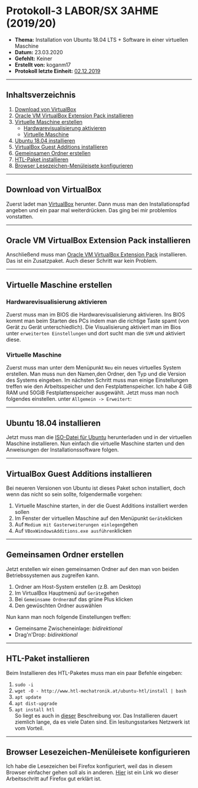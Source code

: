 # Protokoll-3 LABOR/SX 3AHME (2019/20)

* **Thema:** Installation von Ubuntu 18.04 LTS + Software in einer virtuellen Maschine
* **Datum:** 23.03.2020
* **Gefehlt:** Keiner
* **Erstellt von:** koganm17
* **Protokoll letzte Einheit:** [02.12.2019](https://github.com/HTLMechatronics/m17-3ahme-la1-sx/blob/koganm17/Protokolle/Protokoll-2_koganm17_2019-12-02.md)

----------------------------------------------------------------------------------------------

## Inhaltsverzeichnis
1) [Download von VirtualBox](#download-von-virtualbox)
1) [Oracle VM VirtualBox Extension Pack installieren](#oracle-vm-virtualbox-extension-pack-installieren)
1) [Virtuelle Maschine erstellen](#virtuelle-maschine-erstellen)
     * [Hardwarevisualisierung aktivieren](#hardwarevisualisierung-aktivieren)
     * [Virtuelle Maschine](#virtuelle-maschine)
1) [Ubuntu 18.04 installieren](#ubuntu-18.04-installieren)
1) [VirtualBox Guest Additions installieren](#virtualbox-guest-additions-installieren)
1) [Gemeinsamen Ordner erstellen](#gemeinsamen-ordner-erstellen)
1) [HTL-Paket installieren](#htl-paket-installieren)
1) [Browser Lesezeichen-Menüleisete konfigurieren](#browser-lesezeichen-menüleisete-konfigurieren)

----------------------------------------------------------------------------------------------

## Download von VirtualBox

Zuerst ladet man [VirtualBox](https://www.virtualbox.org/wiki/Downloads) herunter. Dann muss man den Installationspfad angeben und ein paar mal weiterdrücken. Das ging bei mir problemlos vonstatten. 

----------------------------------------------------------------------------------------------

## Oracle VM VirtualBox Extension Pack installieren
Anschließend muss man [Oracle VM VirtualBox Extension Pack](https://download.virtualbox.org/virtualbox/6.1.4/Oracle_VM_VirtualBox_Extension_Pack-6.1.4.vbox-extpack) installieren.
Das ist ein Zusatzpaket. Auch dieser Schritt war kein Problem.

----------------------------------------------------------------------------------------------

## Virtuelle Maschine erstellen
### Hardwarevisualisierung aktivieren
Zuerst muss man im BIOS die Hardwarevisualisierung aktivieren. Ins BIOS kommt man beim Starten des PCs indem man die richtige Taste spamt (von Gerät zu Gerät unterschiedlich).  Die Visualisierung aktiviert man im Bios unter ```erweiterten Einstellungen``` und dort sucht man die ```SVM``` und aktiviert diese.
### Virtuelle Maschine
Zuerst muss man unter dem Menüpunkt ```Neu``` ein neues virtuelles System erstellen. Man muss nun den Namen,den Ordner, den Typ und die Version des Systems eingeben. 
Im nächsten Schritt muss man einige Einstellungen treffen wie den Arbeitsspeicher und den Festplattenspeicher. Ich habe 4 GiB RAM und 50GiB Festplattenspeicher ausgewählt.
Jetzt muss man noch folgendes einstellen. unter ```Allgemein -> Erweitert```:

----------------------------------------------------------------------------------------------

## Ubuntu 18.04 installieren
Jetzt muss man die [ISO-Datei für Ubuntu](https://ubuntu.com/download/desktop/thank-you?version=18.04.4&architecture=amd64) herunterladen und in der virtuellen Maschine installieren.
Nun einfach die virtuelle Maschine starten und den Anweisungen der Installationssoftware folgen.

----------------------------------------------------------------------------------------------

##  VirtualBox Guest Additions installieren
Bei neueren Versionen von Ubuntu ist dieses Paket schon installiert, doch wenn das nicht so sein sollte, folgendermaße vorgehen:
1) Virtuelle Maschine starten, in der die Guest Additions installiert werden sollen
1) Im Fenster der virtuellen Maschine auf den Menüpunkt ```Geräte```klicken
1) Auf ```Medium mit Gasterweiterungen einlegen```gehen
1) Auf ```VBoxWindowsAdditions.exe ausführen```klicken

----------------------------------------------------------------------------------------------

## Gemeinsamen Ordner erstellen
Jetzt erstellen wir einen gemeinsamen Ordner auf den man von beiden Betriebssystemen aus zugreifen kann. 
1) Ordner am Host-System erstellen (z.B. am Desktop)
1) Im VirtualBox Hauptmenü auf ```Geräte```gehen
1) Bei ```Gemeinsame Ordner```auf das grüne Plus klicken
1) Den gewüschten Ordner auswählen

Nun kann man noch folgende Einstellungen treffen:
* Gemeinsame Zwischeneinlage: *bidirektional*
* Drag'n'Drop: *bidirektional*

----------------------------------------------------------------------------------------------

## HTL-Paket installieren
Beim Installieren des HTL-Paketes muss man ein paar Befehle eingeben:
  1. ```sudo -i```
  2. ```wget -O - http://www.htl-mechatronik.at/ubuntu-htl/install | bash```
  3. ```apt update```
  4. ```apt dist-upgrade```
  5. ```apt install htl```  
So liegt es auch in [dieser](http://www.htl-mechatronik.at/ubuntu-htl/readme) Beschreibung vor. Das Installieren dauert ziemlich lange, da es viele Daten sind. Ein lesitungsstarkes Netzwerk ist vom Vorteil.

----------------------------------------------------------------------------------------------

## Browser Lesezeichen-Menüleisete konfigurieren
Ich habe die Lesezeichen bei Firefox konfiguriert, weil das in diesem Browser einfacher gehen soll als in anderen. 
[Hier](https://support.mozilla.org/de/kb/Lesezeichen-sichern-und-wiederherstellen) ist ein Link wo dieser Arbeitsschritt auf Firefox gut erklärt ist.
